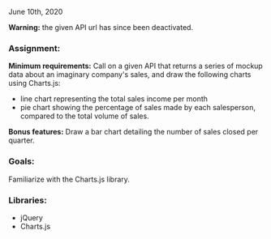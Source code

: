 June 10th, 2020

**Warning:** the given API url has since been deactivated.

### Assignment:

**Minimum requirements:**
Call on a given API that returns a series of mockup data about an imaginary company's sales, and draw the following charts using Charts.js:
- line chart representing the total sales income per month
- pie chart showing the percentage of sales made by each salesperson, compared to the total volume of sales.

**Bonus features:**
Draw a bar chart detailing the number of sales closed per quarter.

### Goals:
Familiarize with the Charts.js library.

### Libraries:
- jQuery
- Charts.js

